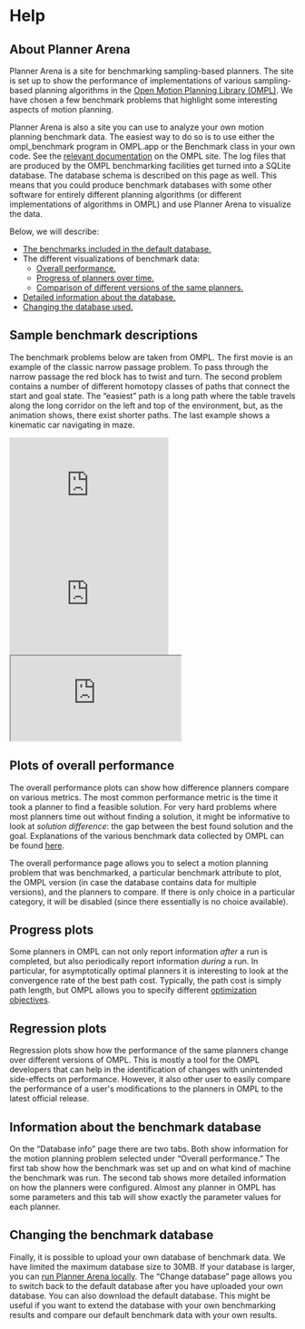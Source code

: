 # Help

## About Planner Arena

Planner Arena is a site for benchmarking sampling-based planners. The site is set up to show the performance of implementations of various sampling-based planning algorithms in the [Open Motion Planning Library (OMPL)](http://ompl.kavrakilab.org). We have chosen a few benchmark problems that highlight some interesting aspects of motion planning.

Planner Arena is also a site you can use to analyze your own motion planning benchmark data. The easiest way to do so is to use either the ompl_benchmark program in OMPL.app or the Benchmark class in your own code. See the [relevant documentation](http://ompl.kavrakilab.org/benchmark.html) on the OMPL site. The log files that are produced by the OMPL benchmarking facilities get turned into a SQLite database. The database schema is described on this page as well. This means that you could produce benchmark databases with some other software for entirely different planning algorithms (or different implementations of algorithms in OMPL) and use Planner Arena to visualize the data.

Below, we will describe:
- [The benchmarks included in the default database.](#sampleBenchmarks)
- The different visualizations of benchmark data:
  - [Overall performance.](#overallPerformance)
  - [Progress of planners over time.](#progress)
  - [Comparison of different versions of the same planners.](#regression)
- [Detailed information about the database.](#databaseInfo)
- [Changing the database used.](#changeDatabase)

## <a name="sampleBenchmarks"></a>Sample benchmark descriptions

The benchmark problems below are taken from OMPL. The first movie is an example of the classic narrow passage problem. To pass through the narrow passage the red block has to twist and turn. The second problem contains a number of different homotopy classes of paths that connect the start and goal state. The “easiest” path is a long path where the table travels along the long corridor on the left and top of the environment, but, as the animation shows, there exist shorter paths. The last example shows a kinematic car navigating in maze.

<div class="row">
  <div class="span4">
    <iframe src="http://player.vimeo.com/video/58709589?title=0&amp;byline=0&amp;portrait=0&amp;color=ffffff&amp;autoplay=1&amp;loop=1" width="280" height="188" frameborder="0" webkitAllowFullScreen mozallowfullscreen allowFullScreen></iframe>
  </div>
  <div class="span4">
    <iframe src="http://player.vimeo.com/video/58686593?title=0&amp;byline=0&amp;portrait=0&amp;color=ffffff&amp;autoplay=1&amp;loop=1" width="280" height="195" frameborder="0" webkitAllowFullScreen mozallowfullscreen allowFullScreen></iframe>
  </div>
  <div class="span4">
    <iframe src="http://player.vimeo.com/video/58686594?title=0&amp;byline=0&amp;portrait=0&amp;color=ffffff&amp;autoplay=1&amp;loop=1"></iframe>
  </div>
</div>

## <a name="overallPerformance"></a>Plots of overall performance

The overall performance plots can show how difference planners compare on various metrics. The most common performance metric is the time it took a planner to find a feasible solution. For very hard problems where most planners time out without finding a solution, it might be informative to look at _solution difference_: the gap between the best found solution and the goal. Explanations of the various benchmark data collected by OMPL can be found [here](http://ompl.kavrakilab.org/benchmark.html#benchmark_log).

The overall performance page allows you to select a motion planning problem that was benchmarked, a particular benchmark attribute to plot, the OMPL version (in case the database contains data for multiple versions), and the planners to compare. If there is only choice in a particular category, it will be disabled (since there essentially is no choice available).


## <a name="progress"></a>Progress plots

Some planners in OMPL can not only report information _after_ a run is completed, but also periodically report information _during_ a run. In particular, for asymptotically optimal planners it is interesting to look at the convergence rate of the best path cost. Typically, the path cost is simply path length, but OMPL allows you to specify different [optimization objectives](http://ompl.kavrakilab.org/optimalPlanning.html).

## <a name="regression"></a>Regression plots

Regression plots show how the performance of the same planners change over different versions of OMPL. This is mostly a tool for the OMPL developers that can help in the identification of changes with unintended side-effects on performance. However, it also other user to easily compare the performance of a user's modifications to the planners in OMPL to the latest official release.

## <a name="databaseInfo"></a>Information about the benchmark database

On the “Database info” page there are two tabs. Both show information for the motion planning problem selected under “Overall performance.” The first tab show how the benchmark was set up and on what kind of machine the benchmark was run. The second tab shows more detailed information on how the planners were configured. Almost any planner in OMPL has some parameters and this tab will show exactly the parameter values for each planner.


## <a name="changeDatabase"></a>Changing the benchmark database

Finally, it is possible to upload your own database of benchmark data. We have limited the maximum database size to 30MB. If your database is larger, you can [run Planner Arena locally](http://ompl.kavrakilab.org/plannerarena.html). The “Change database” page allows you to switch back to the default database after you have uploaded your own database. You can also download the default database. This might be useful if you want to extend the database with your own benchmarking results and compare our default benchmark data with your own results.
